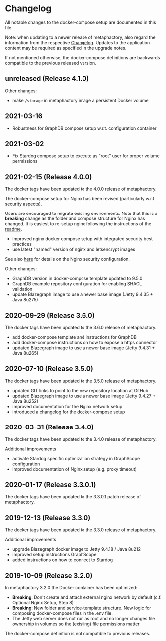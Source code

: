 # Changelog

All notable changes to the docker-compose setup are documented in this file.

Note: when updating to a newer release of metaphactory, also regard the information from the respective [Changelog](https://help.metaphacts.com/resource/Help:Start?tab=Changelog). Updates to the application content may be required as specified in the upgrade notes.

If not mentioned otherwise, the docker-compose definitions are backwards compatible to the previous released version.

## unreleased (Release 4.1.0)


Other changes:

- make `/storage` in metaphactory image a persistent Docker volume


## 2021-03-16

- Robustness for GraphDB compose setup w.r.t. configuration container


## 2021-03-02

- Fix Stardog compose setup to execute as "root" user for proper volume permissions


## 2021-02-15 (Release 4.0.0)

The docker tags have been updated to the 4.0.0 release of metaphactory.

The docker-compose setup for Nginx has been revised (particularly w.r.t security aspects).

Users are encouraged to migrate existing environments. Note that this is a **breaking** change as the folder and compose structure for Nginx has changed. It is easiest to re-setup nginx following the instructions of the [readme](README.md).

- improved nginx docker compose setup with integrated security best practices
- use latest "named" version of nginx and letsencrypt images

See also [here](nginx/readme.md) for details on the Nginx security configuration.

Other changes:

- GraphDB version in docker-compose template updated to 9.5.0
- GraphDB example repository configuration for enabling SHACL validation
- update Blazegraph image to use a newer base image (Jetty 9.4.35 + Java 8u275)



## 2020-09-29 (Release 3.6.0)

The docker tags have been updated to the 3.6.0 release of metaphactory.

- add docker-compose template and instructions for GraphDB
- add docker-compose instructions on how to expose a https connector
- updated Blazegraph image to use a newer base image (Jetty 9.4.31 + Java 8u265)


## 2020-07-10 (Release 3.5.0)

The docker tags have been updated to the 3.5.0 release of metaphactory.

- updated GIT links to point to the new repository location at GitHub
- updated Blazegraph image to use a newer base image (Jetty 9.4.27 + Java 8u252)
- improved documentation for the Nginx network setup
- introduced a changelog for the docker-compose setup


## 2020-03-31 (Release 3.4.0)

The docker tags have been updated to the 3.4.0 release of metaphactory.

Additional improvements

- activate Stardog specific optimization strategy in GraphScope configuration
- improved documentation of Nginx setup (e.g. proxy timeout)



## 2020-01-17 (Release 3.3.0.1)

The docker tags have been updated to the 3.3.0.1 patch release of metaphactory.


## 2019-12-13 (Release 3.3.0)

The docker tags have been updated to the 3.3.0 release of metaphactory.

Additional improvements

- upgrade Blazegraph docker image to Jetty 9.4.18 / Java 8u212
- improved setup instructions GraphScope
- added instructions on how to connect to Stardog


## 2019-10-09 (Release 3.2.0)

In metaphactory 3.2.0 the Docker container has been optimized:

- **Breaking**: Don't create and attach external nginx network by default (c.f. Optional Nginx Setup, Step 8)
- **Breaking**: New folder and service-template structure. New logic for composing docker-compose files in the .env file.
- The Jetty web server does not run as root and no longer changes file ownership in volumes so the (existing) file permissions matter

The docker-compose definition is not compatible to previous releases.